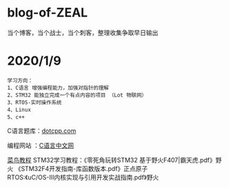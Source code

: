 # blog-of-ZEAL
当个博客，当个战士，当个刺客，整理收集争取早日输出
# 2020/1/9
    学习方向：
    1、C语言 增强编程能力，加强对指针的理解
    2、STM32 能独立完成一个有点内容的项目 （Lot 物联网）
    3、RTOS-实时操作系统
    4、Linux 
    5、c++
 C语言题库：[dotcpp.com](https://www.dotcpp.com/oj/problemset.html)
 
 编程网站 ：[C语言中文网](http://c.biancheng.net/)
 
 [菜鸟教程](https://www.runoob.com/)
 STM32学习教程：《零死角玩转STM32 基于野火F407|霸天虎.pdf》野火
                《STM32F4开发指南-库函数版本.pdf》正点原子               
 RTOS:《uC/OS-Ⅲ内核实现与引用开发实战指南.pdf》野火
 
